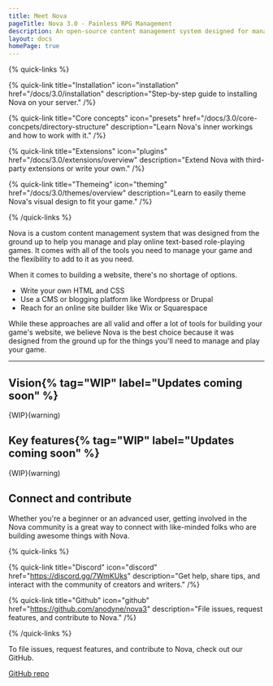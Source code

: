 ```yaml
---
title: Meet Nova
pageTitle: Nova 3.0 - Painless RPG Management
description: An open-source content management system designed for managing and playing online text-based role-playing games.
layout: docs
homePage: true
---
```


{% quick-links %}

{% quick-link title="Installation" icon="installation" href="/docs/3.0/installation" description="Step-by-step guide to installing Nova on your server." /%}

{% quick-link title="Core concepts" icon="presets" href="/docs/3.0/core-concpets/directory-structure" description="Learn Nova's inner workings and how to work with it." /%}

{% quick-link title="Extensions" icon="plugins" href="/docs/3.0/extensions/overview" description="Extend Nova with third-party extensions or write your own." /%}

{% quick-link title="Themeing" icon="theming" href="/docs/3.0/themes/overview" description="Learn to easily theme Nova's visual design to fit your game." /%}

{% /quick-links %}

Nova is a custom content management system that was designed from the ground up to help you manage and play online text-based role-playing games. It comes with all of the tools you need to manage your game and the flexibility to add to it as you need.

When it comes to building a website, there's no shortage of options.

- Write your own HTML and CSS
- Use a CMS or blogging platform like Wordpress or Drupal
- Reach for an online site builder like Wix or Squarespace

While these approaches are all valid and offer a lot of tools for building your game's website, we believe Nova is the best choice because it was designed from the ground up for the things you'll need to manage and play your game.

---

## Vision{% tag="WIP" label="Updates coming soon" %}

{WIP}(warning)

## Key features{% tag="WIP" label="Updates coming soon" %}

{WIP}(warning)

## Connect and contribute

Whether you're a beginner or an advanced user, getting involved in the Nova community is a great way to connect with like-minded folks who are building awesome things with Nova.

{% quick-links %}

{% quick-link title="Discord" icon="discord" href="https://discord.gg/7WmKUks" description="Get help, share tips, and interact with the community of creators and writers." /%}

{% quick-link title="Github" icon="github" href="https://github.com/anodyne/nova3" description="File issues, request features, and contribute to Nova." /%}

{% /quick-links %}

To file issues, request features, and contribute to Nova, check out our GitHub.

[GitHub repo](https://github.com/anodyne/nova)
